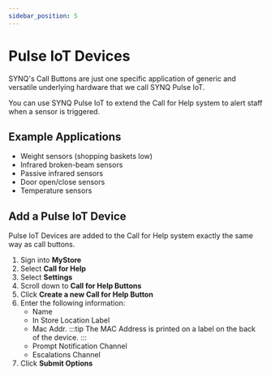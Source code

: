 ```yaml
---
sidebar_position: 5
---
```


# Pulse IoT Devices
SYNQ's Call Buttons are just one specific application of generic and versatile underlying hardware that we call SYNQ Pulse IoT.

You can use SYNQ Pulse IoT to extend the Call for Help system to alert staff when a sensor is triggered.

## Example Applications
- Weight sensors (shopping baskets low)
- Infrared broken-beam sensors
- Passive infrared sensors
- Door open/close sensors
- Temperature sensors

## Add a Pulse IoT Device
Pulse IoT Devices are added to the Call for Help system exactly the same way as call buttons.
1. Sign into __MyStore__
2. Select __Call for Help__
3. Select __Settings__
4. Scroll down to __Call for Help Buttons__
5. Click __Create a new Call for Help Button__
6. Enter the following information:
   - Name
   - In Store Location Label
   - Mac Addr. 
     :::tip
     The MAC Address is printed on a label on the back of the device.
     :::
   - Prompt Notification Channel
   - Escalations Channel
7. Click __Submit Options__